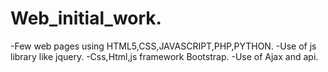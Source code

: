 # Web_initial_work.
-Few web pages using HTML5,CSS,JAVASCRIPT,PHP,PYTHON.
-Use of js library like jquery.
-Css,Html,js framework Bootstrap.
-Use of Ajax and api.
